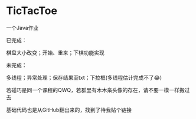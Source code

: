 # TicTacToe
一个Java作业

已完成：

棋盘大小改变；开始、重来；下棋功能实现

未完成：

多线程；异常处理；保存结果至txt；下拉框(多线程估计完成不了😂)



若碰巧是同一个课程的QWQ，若群里有木木枭头像的存在，请不要一模一样搬过去

基础代码也是从GitHub翻出来的，找到了待我贴个链接
